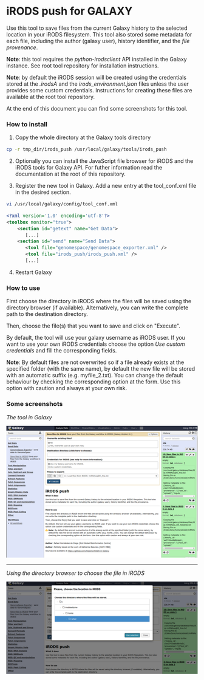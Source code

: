 # iRODS push for GALAXY

Use this tool to save files from the current Galaxy history to the selected location in your iRODS filesystem.
This tool also stored some metadata for each file, including the author (galaxy user), history identifier, and
the *file provenance*.

**Note**: this tool requires the _python-irodsclient_ API installed in the Galaxy instance. See root tool repository for installation instructions.

**Note**: by default the iRODS session will be created using the credentials stored at the *.irodsA* and the *irods_environment.json* files unless the user provides some custom credentials. Instructions for creating these files are available at the root tool repository.

At the end of this document you can find some screenshots for this tool.

### How to install
1. Copy the whole directory at the Galaxy tools directory
```bash
cp -r tmp_dir/irods_push /usr/local/galaxy/tools/irods_push
```
2. Optionally you can install the JavaScript file browser for iRODS and the iRODS tools for Galaxy API. For futher information read the documentation at the root of this repository.

3. Register the new tool in Galaxy. Add a new entry at the tool_conf.xml file in the desired section.  
```bash
vi /usr/local/galaxy/config/tool_conf.xml
```  
```xml
<?xml version='1.0' encoding='utf-8'?>
<toolbox monitor="true">
    <section id="getext" name="Get Data">
       [...]
    <section id="send" name="Send Data">
       <tool file="genomespace/genomespace_exporter.xml" />
       <tool file="irods_push/irods_push.xml" />
       [...]
```

4. Restart Galaxy

### How to use

First choose the directory in iRODS where the files will be saved using the directory browser (if available).
Alternatively, you can write the complete path to the destination directory.

Then, choose the file(s) that you want to save and click on "Execute".

By default, the tool will use your galaxy username as iRODS user.
If you want to use your own iRODS credentials choose the option *Use custom credentials* and fill the corresponding fields.

**Note**: By default files are not overwrited so if a file already exists at the specified folder (with the same name), by default the new file will be stored with an automatic suffix (e.g. myfile_2.txt).
You can change the default behaviour by checking the corresponding option at the form. Use this option with caution and always at your own risk.


### Some screenshots
*The tool in Galaxy*

![alt text][screenshot1]

--------
*Using the directory browser to choose the file in iRODS*

![alt text][screenshot2]

[screenshot1]: ../other/irods_push_image1.png "The tool in Galaxy"

[screenshot2]: ../other/irods_push_image2.png "Using the directory browser to choose the destination directory in iRODS"
